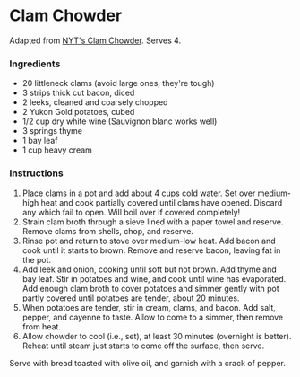 # Clam Chowder

Adapted from [NYT's Clam Chowder](http://cooking.nytimes.com/recipes/1016717-the-best-clam-chowder). Serves 4.

### Ingredients

- 20 littleneck clams (avoid large ones, they're tough)
- 3 strips thick cut bacon, diced
- 2 leeks, cleaned and coarsely chopped
- 2 Yukon Gold potatoes, cubed
- 1/2 cup dry white wine (Sauvignon blanc works well)
- 3 springs thyme
- 1 bay leaf
- 1 cup heavy cream

### Instructions

1. Place clams in a pot and add about 4 cups cold water. Set over medium-high heat and cook partially covered until clams have opened. Discard any which fail to open. Will boil over if covered completely!
2. Strain clam broth through a sieve lined with a paper towel and reserve. Remove clams from shells, chop, and reserve.
3. Rinse pot and return to stove over medium-low heat. Add bacon and cook until it starts to brown. Remove and reserve bacon, leaving fat in the pot.
4. Add leek and onion, cooking until soft but not brown. Add thyme and bay leaf. Stir in potatoes and wine, and cook until wine has evaporated. Add enough clam broth to cover potatoes and simmer gently with pot partly covered until potatoes are tender, about 20 minutes.
5. When potatoes are tender, stir in cream, clams, and bacon. Add salt, pepper, and cayenne to taste. Allow to come to a simmer, then remove from heat.
6. Allow chowder to cool (i.e., set), at least 30 minutes (overnight is better). Reheat until steam just starts to come off the surface, then serve.

Serve with bread toasted with olive oil, and garnish with a crack of pepper.
